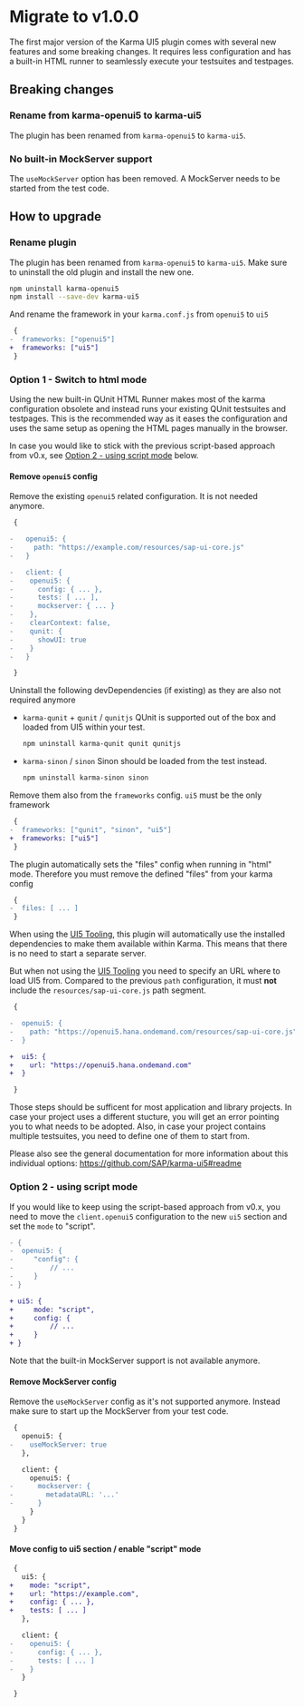 # Migrate to v1.0.0

The first major version of the Karma UI5 plugin comes with several new features and some breaking changes.
It requires less configuration and has a built-in HTML runner to seamlessly execute your testsuites and testpages.

## Breaking changes

### Rename from karma-openui5 to karma-ui5

The plugin has been renamed from `karma-openui5` to `karma-ui5`.

### No built-in MockServer support

The `useMockServer` option has been removed.
A MockServer needs to be started from the test code.


## How to upgrade

### Rename plugin

The plugin has been renamed from `karma-openui5` to `karma-ui5`.
Make sure to uninstall the old plugin and install the new one.

```sh
npm uninstall karma-openui5
npm install --save-dev karma-ui5
```

And rename the framework in your `karma.conf.js` from `openui5` to `ui5`
```diff
 {
-  frameworks: ["openui5"]
+  frameworks: ["ui5"]
 }
```

### Option 1 - Switch to html mode

Using the new built-in QUnit HTML Runner makes most of the karma configuration obsolete and instead runs your existing QUnit testsuites and testpages. This is the recommended way as it eases the configuration and uses the same setup as opening the HTML pages manually in the browser.

In case you would like to stick with the previous script-based approach from v0.x, see [Option 2 - using script mode](#option-2--using-script-mode) below.

#### Remove `openui5` config

Remove the existing `openui5` related configuration. It is not needed anymore.
```diff
 {

-   openui5: {
-     path: "https://example.com/resources/sap-ui-core.js"
-   }

-   client: {
-    openui5: {
-      config: { ... },
-      tests: [ ... ],
-      mockserver: { ... }
-    },
-    clearContext: false,
-    qunit: {
-      showUI: true
-    }
-   }

 }
```

Uninstall the following devDependencies (if existing) as they are also not required anymore
- `karma-qunit` + `qunit` / `qunitjs`
  QUnit is supported out of the box and loaded from UI5 within your test.
  ```sh
  npm uninstall karma-qunit qunit qunitjs
  ```
- `karma-sinon` / `sinon`
  Sinon should be loaded from the test instead.
	```sh
  npm uninstall karma-sinon sinon
  ```

Remove them also from the `frameworks` config. `ui5` must be the only framework
```diff
 {
-  frameworks: ["qunit", "sinon", "ui5"]
+  frameworks: ["ui5"]
 }
```

The plugin automatically sets the "files" config when running in "html" mode.
Therefore you must remove the defined "files" from your karma config
```diff
 {
-  files: [ ... ]
 }
```

When using the [UI5 Tooling](https://github.com/SAP/ui5-tooling), this plugin will automatically use the installed dependencies to make them available within Karma. This means that there is no need to start a separate server.

But when not using the [UI5 Tooling](https://github.com/SAP/ui5-tooling) you need to specify an URL where to load UI5 from.
Compared to the previous `path` configuration, it must **not** include the `resources/sap-ui-core.js` path segment.
```diff
 {

-  openui5: {
-    path: "https://openui5.hana.ondemand.com/resources/sap-ui-core.js"
-  }

+  ui5: {
+    url: "https://openui5.hana.ondemand.com"
+  }

 }
```

Those steps should be sufficent for most application and library projects.
In case your project uses a different stucture, you will get an error pointing you to what needs to be adopted.
Also, in case your project contains multiple testsuites, you need to define one of them to start from.

Please also see the general documentation for more information about this individual options:
https://github.com/SAP/karma-ui5#readme


### Option 2 - using script mode

If you would like to keep using the script-based approach from v0.x, you need to move the `client.openui5` configuration to the new `ui5` section and set the `mode` to "script".
```diff
- {
-  openui5: {
-     "config": {
-         // ...
-     }
- }

+ ui5: {
+     mode: "script",
+     config: {
+         // ...
+     }
+ }
```
Note that the built-in MockServer support is not available anymore.

#### Remove MockServer config

Remove the `useMockServer` config as it's not supported anymore. Instead make sure to start up the MockServer from your test code.

```diff
 {
   openui5: {
-    useMockServer: true
   },

   client: {
     openui5: {
-      mockserver: {
-        metadataURL: '...'
-      }
     }
   }
 }
```

#### Move config to ui5 section / enable "script" mode

```diff
 {
   ui5: {
+    mode: "script",
+    url: "https://example.com",
+    config: { ... },
+    tests: [ ... ]
   },

   client: {
-    openui5: {
-      config: { ... },
-      tests: [ ... ]
-    }
   }

 }
```

